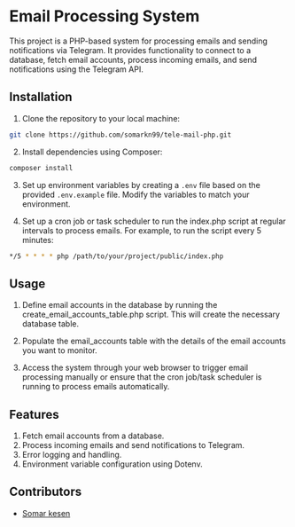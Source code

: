 # Email Processing System

This project is a PHP-based system for processing emails and sending notifications via Telegram. It provides functionality to connect to a database, fetch email accounts, process incoming emails, and send notifications using the Telegram API.

## Installation

1. Clone the repository to your local machine:

```bash
git clone https://github.com/somarkn99/tele-mail-php.git
```

2. Install dependencies using Composer:

```bash
composer install
```

3. Set up environment variables by creating a `.env` file based on the provided `.env.example` file. Modify the variables to match your environment.

4. Set up a cron job or task scheduler to run the index.php script at regular intervals to process emails. For example, to run the script every 5 minutes:

```bash
*/5 * * * * php /path/to/your/project/public/index.php
```

## Usage

1. Define email accounts in the database by running the create_email_accounts_table.php script. This will create the necessary database table.

2. Populate the email_accounts table with the details of the email accounts you want to monitor.

3. Access the system through your web browser to trigger email processing manually or ensure that the cron job/task scheduler is running to process emails automatically.

## Features
1. Fetch email accounts from a database.
2. Process incoming emails and send notifications to Telegram.
3. Error logging and handling.
4. Environment variable configuration using Dotenv.

## Contributors
- [Somar kesen](https://www.linkedin.com/in/somarkesen/)
